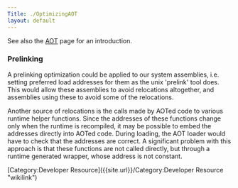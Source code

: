 ```yaml
---
Title: ./OptimizingAOT
layout: default
---
```


See also the [AOT]({{site.url}}/AOT "wikilink") page for an introduction.

### Prelinking

A prelinking optimization could be applied to our system assemblies,
i.e. setting preferred load addresses for them as the unix 'prelink'
tool does. This would allow these assemblies to avoid relocations
altogether, and assemblies using these to avoid some of the relocations.

Another source of relocations is the calls made by AOTed code to various
runtime helper functions. Since the addresses of these functions change
only when the runtime is recompiled, it may be possible to embed the
addresses directly into AOTed code. During loading, the AOT loader would
have to check that the addresses are correct. A significant problem with
this approach is that these functions are not called directly, but
through a runtime generated wrapper, whose address is not constant.

[Category:Developer Resource]({{site.url}}/Category:Developer Resource "wikilink")
